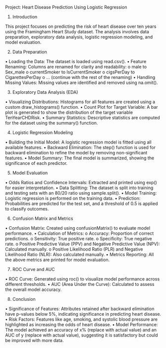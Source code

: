 Project: Heart Disease Prediction Using Logistic Regression

1.	Introduction

This project focuses on predicting the risk of heart disease over ten years using the Framingham Heart Study dataset. The analysis involves data preparation, exploratory data analysis, logistic regression modeling, and model evaluation.

2.	Data Preparation

•	Loading the Data: The dataset is loaded using read.csv().
•	Feature Renaming: Columns are renamed for clarity and readability:
o	male to Sex_male
o	currentSmoker to IsCurrentSmoker
o	cigsPerDay to CigarettesPerDay
o	... (continue with the rest of the renaming)
•	Handling Missing Values: Missing values are identified and removed using na.omit().

3.	Exploratory Data Analysis (EDA)

•	Visualizing Distributions: Histograms for all features are created using a custom draw_histograms() function.
•	Count Plot for Target Variable: A bar plot is generated to show the distribution of the target variable TenYearCHDRisk.
•	Summary Statistics: Descriptive statistics are computed for the dataset using the summary() function.

4.	Logistic Regression Modeling

•	Building the Initial Model: A logistic regression model is fitted using all available features.
•	Backward Elimination: The step() function is used for backward elimination to refine the model by removing non-significant features.
•	Model Summary: The final model is summarized, showing the significance of each predictor.

5.	Model Evaluation

•	Odds Ratios and Confidence Intervals: Extracted and printed using exp() for easier interpretation.
•	Data Splitting: The dataset is split into training and testing sets with an 80/20 ratio using sample.split().
•	Model Training: Logistic regression is performed on the training data.
•	Prediction: Probabilities are predicted for the test set, and a threshold of 0.5 is applied to classify outcomes.

6.	Confusion Matrix and Metrics

•	Confusion Matrix: Created using confusionMatrix() to evaluate model performance.
•	Calculation of Metrics:
o	Accuracy: Proportion of correct predictions.
o	Sensitivity: True positive rate.
o	Specificity: True negative rate.
o	Positive Predictive Value (PPV) and Negative Predictive Value (NPV): Calculated manually.
o	Positive Likelihood Ratio (PLR) and Negative Likelihood Ratio (NLR): Also calculated manually.
•	Metrics Reporting: All the above metrics are printed for model evaluation.

7.	ROC Curve and AUC

•	ROC Curve: Generated using roc() to visualize model performance across different thresholds.
•	AUC (Area Under the Curve): Calculated to assess the overall model accuracy.

8.	Conclusion

•	Significance of Features: Attributes retained after backward elimination have p-values below 5%, indicating significance in predicting heart disease.
•	Risk Factors: Features like age, smoking, and systolic blood pressure are highlighted as increasing the odds of heart disease.
•	Model Performance: The model achieved an accuracy of x% (replace with actual value) and an AUC of y (replace with actual value), suggesting it is satisfactory but could be improved with more data.
